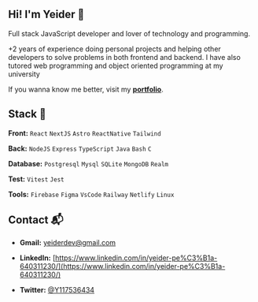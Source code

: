 ## Hi! I'm Yeider 👋
Full stack JavaScript developer and lover of technology and programming.

+2 years of experience doing personal projects and helping other developers to solve problems in both frontend and backend. I have also tutored web programming and object oriented programming at my university

If you wanna know me better, visit my [**portfolio**](https://yeider.vercel.app).


## Stack 🚀
**Front:** `React` `NextJS` `Astro` `ReactNative` `Tailwind`

**Back:** `NodeJS` `Express` `TypeScript` `Java` `Bash` `C`

**Database:** `Postgresql` `Mysql` `SQLite` `MongoDB` `Realm`

**Test:** `Vitest` `Jest`

**Tools:** `Firebase` `Figma` `VsCode` `Railway` `Netlify` `Linux`


## Contact 📬
- **Gmail:** [yeiderdev@gmail.com](mailto:yeiderdev@gmail.com)

- **LinkedIn:** [https://www.linkedin.com/in/yeider-pe%C3%B1a-640311230/](https://www.linkedin.com/in/yeider-pe%C3%B1a-640311230/)

- **Twitter:** [@Y117536434](https://x.com/Y117536434)


<!--
**Ye1der/Ye1der** is a ✨ _special_ ✨ repository because its `README.md` (this file) appears on your GitHub profile.

Here are some ideas to get you started:

- 🔭 I’m currently working on ...
- 🌱 I’m currently learning ...
- 👯 I’m looking to collaborate on ...
- 🤔 I’m looking for help with ...
- 💬 Ask me about ...
- 📫 How to reach me: ...
- 😄 Pronouns: ...
- ⚡ Fun fact: ...
-->
